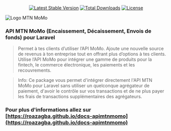 <p align="center">
<a href="https://packagist.org/packages/roazagba/apimtnmomo"><img src="https://img.shields.io/packagist/v/roazagba/apimtnmomo" alt="Latest Stable Version"></a>
<a href="https://packagist.org/packages/roazagba/apimtnmomo"><img src="https://img.shields.io/packagist/dt/roazagba/apimtnmomo" alt="Total Downloads"></a>
<a href="https://packagist.org/packages/roazagba/apimtnmomo"><img src="https://img.shields.io/packagist/l/roazagba/apimtnmomo" alt="License"></a>
</p>

![Logo MTN MoMo](https://uploads-eu-west-1.insided.com/mtngroup-en/attachment/96f3ec28-bc42-49ee-be5d-6ed5345e516c_thumb.png)

### API MTN MoMo (Encaissement, Décaissement, Envois de fonds) pour Laravel

> Permet à tes clients d’utiliser l’API MoMo. Ajoute une nouvelle source de revenus à ton entreprise tout en offrant plus d’options à tes clients. Utilise l’API MoMo pour intégrer une gamme de produits pour la fintech, le commerce électronique, les paiements et les recouvrements.

> Info: Ce package vous permet d'intégrer directement l'API MTN MoMo pour Laravel sans utiliser un quelconque agrégateur de paiement, d'avoir le contrôle sur vos transactions et de ne plus payer les frais de transactions supplémentaires des agrégateurs.

### Pour plus d'informations allez sur [https://roazagba.github.io/docs-apimtnmomo](https://roazagba.github.io/docs-apimtnmomo)
